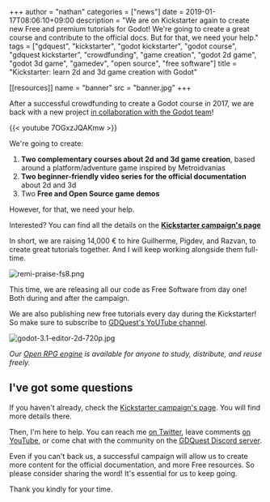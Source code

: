 +++
author = "nathan"
categories = ["news"]
date = 2019-01-17T08:06:10+09:00
description = "We are on Kickstarter again to create new Free and premium tutorials for Godot! We're going to create a great course and contribute to the official docs. But for that, we need your help."
tags = ["gdquest", "kickstarter", "godot kickstarter", "godot course", "gdquest kickstarter", "crowdfunding", "game creation", "godot 2d game", "godot 3d game", "gamedev", "open source", "free software"]
title = "Kickstarter: learn 2d and 3d game creation with Godot"

[[resources]]
name = "banner"
src = "banner.jpg"
+++


After a successful crowdfunding to create a Godot course in 2017, we are back with a new project [in collaboration with the Godot team](https://godotengine.org/article/gdquest-kickstarter-learn-2d-and-3d-game-creation-godot)!

{{< youtube 7OGxzJQAKmw >}}

We're going to create:

1. **Two complementary courses about 2d and 3d game creation**, based around a platform/adventure game inspired by Metroidvanias
2. **Two beginner-friendly video series for the official documentation** about 2d and 3d
3. Two **Free and Open Source game demos**

However, for that, we need your help.

Interested? You can find all the details on the **[Kickstarter campaign's page](https://www.kickstarter.com/projects/gdquest/create-your-own-games-with-godot-the-free-game-eng/)**

In short, we are raising 14,000 € to hire Guilherme, Pigdev, and Razvan, to create great tutorials together. And I will keep working alongside them full-time.

![remi-praise-fs8.png](https://godotengine.org/storage/app/uploads/public/5c3/ec0/9f4/5c3ec09f493af116306827.png)

This time, we are releasing all our code as Free Software from day one! Both during and after the campaign.

We are also publishing new free tutorials every day during the Kickstarter! So make sure to subscribe to [GDQuest's YoUTube channel](https://www.youtube.com/c/gdquest/).

![godot-3.1-editor-2d-720p.jpg](https://godotengine.org/storage/app/uploads/public/5c3/ec0/54c/5c3ec054c8931864836227.jpg)

*Our [Open RPG engine](https://github.com/GDQuest/godot-open-rpg) is available for anyone to study, distribute, and reuse freely.*

## I've got some questions

If you haven't already, check the [Kickstarter campaign's page](https://www.kickstarter.com/projects/gdquest/create-your-own-games-with-godot-the-free-game-eng/). You will find more details there.

Then, I'm here to help. You can reach me [on Twitter](https://twitter.com/NathanGDQuest), leave comments [on YouTube](https://www.youtube.com/c/gdquest/), or come chat with the community on the [GDQuest Discord server](https://discord.gg/CHYVgar).

Even if you can't back us, a successful campaign will allow us to create more content for the official documentation, and more Free resources. So please consider sharing the word! It's essential for us to keep going.

Thank you kindly for your time.
